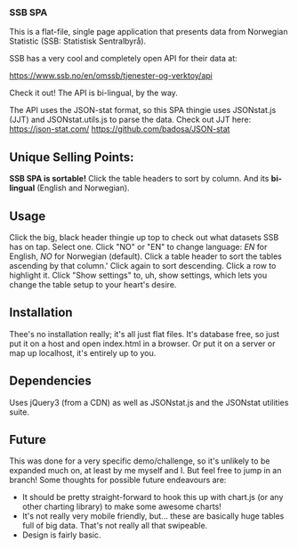### SSB SPA

This is a flat-file, single page application that presents data from Norwegian Statistic (SSB: Statistisk Sentralbyrå).

SSB has a very cool and completely open API for their data at:

https://www.ssb.no/en/omssb/tjenester-og-verktoy/api

Check it out! The API is bi-lingual, by the way.

The API uses the JSON-stat format, so this SPA thingie uses JSONstat.js (JJT) and JSONstat.utils.js to parse the data.
Check out JJT here:
https://json-stat.com/
https://github.com/badosa/JSON-stat

## Unique Selling Points:
__SSB SPA is sortable!__ Click the table headers to sort by column. And its __bi-lingual__ (English and Norwegian).

## Usage
Click the big, black header thingie up top to check out what datasets SSB has on tap. Select one.
Click "NO" or "EN" to change language: *EN* for English, *NO* for Norwegian (default).
Click a table header to sort the tables ascending by that column.'
Click again to sort descending.
Click a row to highlight it.
Click "Show settings" to, uh, show settings, which lets you change the table setup to your heart's desire. 

## Installation
Thee's no installation really; it's all just flat files.
It's database free, so just put it on a host and open index.html in a browser.
Or put it on a server or map up localhost, it's entirely up to you.

## Dependencies
Uses jQuery3 (from a CDN) as well as JSONstat.js and the JSONstat utilities suite.

## Future
This was done for a very specific demo/challenge, so it's unlikely to be expanded much on, at least by me myself and I. But feel free to jump in an branch!
Some thoughts for possible future endeavours are:
* It should be pretty straight-forward to hook this up with chart.js (or any other charting library) to make some awesome charts!
* It's not really very mobile friendly, but... these are basically huge tables full of big data. That's not really all that swipeable.
* Design is fairly basic.

